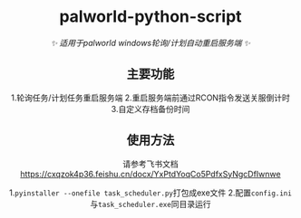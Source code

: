 <div align="center">

# palworld-python-script

_✨ 适用于palworld windows轮询/计划自动重启服务端 ✨_

## 主要功能

1.轮询任务/计划任务重启服务端
2.重启服务端前通过RCON指令发送关服倒计时
3.自定义存档备份时间

## 使用方法
请参考飞书文档
https://cxqzok4p36.feishu.cn/docx/YxPtdYoqCo5PdfxSyNgcDfIwnwe


1.`pyinstaller --onefile task_scheduler.py`打包成exe文件
2.配置`config.ini`与`task_scheduler.exe`同目录运行
